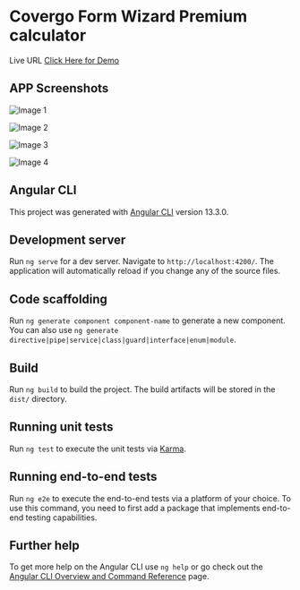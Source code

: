 # Covergo Form Wizard Premium calculator

Live URL [Click Here for Demo](https://tranquil-valkyrie-7d1374.netlify.app/)

## APP Screenshots

![Image 1](https://i.ibb.co/KGJGBgh/1.png)

![Image 2](https://i.ibb.co/Lh2dbhn/2.png)

![Image 3](https://i.ibb.co/PQwzLf5/3.png)

![Image 4](https://i.ibb.co/G3f859Z/4.png)

## Angular CLI

This project was generated with [Angular CLI](https://github.com/angular/angular-cli) version 13.3.0.

## Development server

Run `ng serve` for a dev server. Navigate to `http://localhost:4200/`. The application will automatically reload if you change any of the source files.

## Code scaffolding

Run `ng generate component component-name` to generate a new component. You can also use `ng generate directive|pipe|service|class|guard|interface|enum|module`.

## Build

Run `ng build` to build the project. The build artifacts will be stored in the `dist/` directory.

## Running unit tests

Run `ng test` to execute the unit tests via [Karma](https://karma-runner.github.io).

## Running end-to-end tests

Run `ng e2e` to execute the end-to-end tests via a platform of your choice. To use this command, you need to first add a package that implements end-to-end testing capabilities.

## Further help

To get more help on the Angular CLI use `ng help` or go check out the [Angular CLI Overview and Command Reference](https://angular.io/cli) page.
